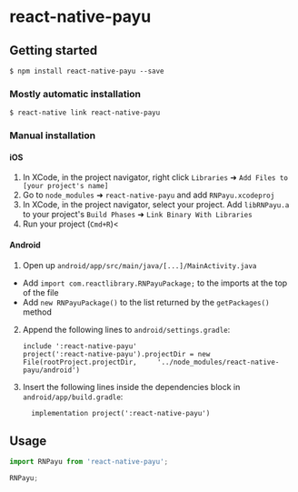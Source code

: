 
# react-native-payu

## Getting started

`$ npm install react-native-payu --save`

### Mostly automatic installation

`$ react-native link react-native-payu`

### Manual installation


#### iOS

1. In XCode, in the project navigator, right click `Libraries` ➜ `Add Files to [your project's name]`
2. Go to `node_modules` ➜ `react-native-payu` and add `RNPayu.xcodeproj`
3. In XCode, in the project navigator, select your project. Add `libRNPayu.a` to your project's `Build Phases` ➜ `Link Binary With Libraries`
4. Run your project (`Cmd+R`)<

#### Android

1. Open up `android/app/src/main/java/[...]/MainActivity.java`
  - Add `import com.reactlibrary.RNPayuPackage;` to the imports at the top of the file
  - Add `new RNPayuPackage()` to the list returned by the `getPackages()` method
2. Append the following lines to `android/settings.gradle`:
  	```
  	include ':react-native-payu'
  	project(':react-native-payu').projectDir = new File(rootProject.projectDir, 	'../node_modules/react-native-payu/android')
  	```
3. Insert the following lines inside the dependencies block in `android/app/build.gradle`:
  	```
      implementation project(':react-native-payu')
  	```

## Usage
```javascript
import RNPayu from 'react-native-payu';

RNPayu;
```
